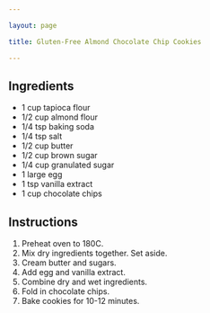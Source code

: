 ```yaml
---

layout: page

title: Gluten-Free Almond Chocolate Chip Cookies

---
```


## Ingredients
* 1 cup tapioca flour
* 1/2 cup almond flour
* 1/4 tsp baking soda
* 1/4 tsp salt
* 1/2 cup butter
* 1/2 cup brown sugar
* 1/4 cup granulated sugar
* 1 large egg
* 1 tsp vanilla extract
* 1 cup chocolate chips

## Instructions
1. Preheat oven to 180C.
2. Mix dry ingredients together. Set aside.
3. Cream butter and sugars.
4. Add egg and vanilla extract.
5. Combine dry and wet ingredients.
6. Fold in chocolate chips.
7. Bake cookies for 10-12 minutes.
